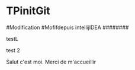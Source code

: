 # TPinitGit

#Modification
#Mofifdepuis intellijIDEA
########

testL

test 2

Salut c'est moi. Merci de m'accueillir
